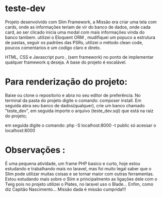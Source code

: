 # teste-dev

Projeto desenvolvido com Slim Framework, a Missão era criar uma tela com cards, onde as informações teriam de vir do banco de dados,
onde cada card, ao ser clicado inicia uma modal com mais informações vinda do banco tambem.
utilizei o Eloquent ORM , mudifiquei um popuco a estrutura de pastas, seguir os padrões das PSRs, utilizei o método clean code,
poucos comentarios e um codigo claro e direto.

HTML, CSS e Javascript puro , (sem framework) no ponto de implementar qualquer framework q deseja. A base do projeto é escalável.

# Para renderização do projeto:

Baixe ou clone o repositorio e abra no seu editor de preferência.
No terminal da pasta do projeto digite o comando: composer install.
Em seguida abra seu banco de dados(qualquer), crie um banco chamado "teste_dev",
em seguida importe o arquivo (teste_dev.sql) que está na raiz do projeto;

em seguida digite o comando: php -S localhost:8000 -t public
só acessar o localhost:8000

# Observações :

É uma pequena atividade, um frame PHP basico e curto, hoje estou estudando e trabalhando mais no laravel,
mas foi muito legal saber que o Slim pode utilizar muitas coisas e se tornar maior com outras ferramentas.
Estou estudando mais sobre o Slim e principalmento as ligações dele com o Twig pois no projeto utilizei o Plates,
no laravel uso o Blade... 
Enfim, como diz Capitão Nascimento... Missão dada é missão cumprida!!!



